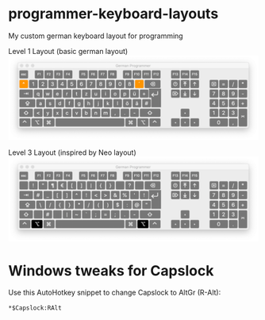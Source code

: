 # programmer-keyboard-layouts
My custom german keyboard layout for programming

Level 1 Layout (basic german layout)
![Level 1 Layout (basic german layout)](images/Keyboard-Level1.png)

Level 3 Layout (inspired by Neo layout)
![Level 3 Layout (inspired by Neo layout)](images/Keyboard-Level3.png)

# Windows tweaks for Capslock

Use this AutoHotkey snippet to change Capslock to AltGr (R-Alt):

```
*$Capslock:RAlt 
```


